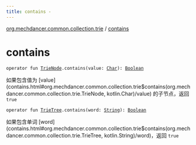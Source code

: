 ```yaml
---
title: contains - 
---
```


[org.mechdancer.common.collection.trie](index.html) / [contains](./contains.html)

# contains

`operator fun `[`TrieNode`](-trie-node/index.html)`.contains(value: `[`Char`](https://kotlinlang.org/api/latest/jvm/stdlib/kotlin/-char/index.html)`): `[`Boolean`](https://kotlinlang.org/api/latest/jvm/stdlib/kotlin/-boolean/index.html)

如果包含值为 [value](contains.html#org.mechdancer.common.collection.trie$contains(org.mechdancer.common.collection.trie.TrieNode, kotlin.Char)/value) 的子节点，返回 `true`

`operator fun `[`TrieTree`](-trie-tree/index.html)`.contains(word: `[`String`](https://kotlinlang.org/api/latest/jvm/stdlib/kotlin/-string/index.html)`): `[`Boolean`](https://kotlinlang.org/api/latest/jvm/stdlib/kotlin/-boolean/index.html)

如果包含单词 [word](contains.html#org.mechdancer.common.collection.trie$contains(org.mechdancer.common.collection.trie.TrieTree, kotlin.String)/word)，返回 `true`

